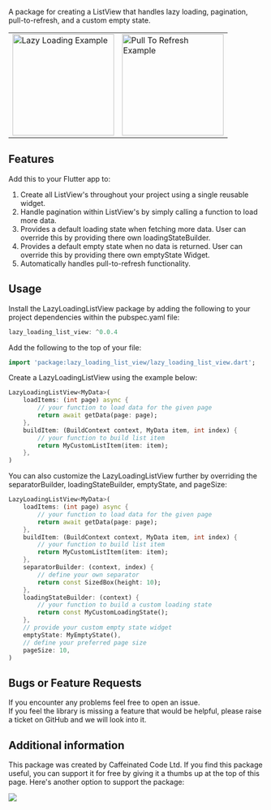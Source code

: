 A package for creating a ListView that handles lazy loading, pagination, pull-to-refresh, and a custom empty state.




<table>
  <tr>
    <td><img src="https://github.com/Caffeinated-Code-Ltd/lazy-loading-list-view/doc/example_1.gif" alt="Lazy Loading Example" width="200"></td>
    <td><img src="https://github.com/Caffeinated-Code-Ltd/lazy-loading-list-view/doc/example_2.gif" alt="Pull To Refresh Example" width="200"></td>
  </tr>
</table>

## Features

Add this to your Flutter app to:

1. Create all ListView's throughout your project using a single reusable widget.
2. Handle pagination within ListView's by simply calling a function to load more data.
3. Provides a default loading state when fetching more data. User can override this by providing there own loadingStateBuilder.
4. Provides a default empty state when no data is returned. User can override this by providing there own emptyState Widget.
5. Automatically handles pull-to-refresh functionality.

## Usage

Install the LazyLoadingListView package by adding the following to your project dependencies within the pubspec.yaml file:

```dart  
lazy_loading_list_view: ^0.0.4  
```  

Add the following to the top of your file:

```dart  
import 'package:lazy_loading_list_view/lazy_loading_list_view.dart';
```  

Create a LazyLoadingListView using the example below:

```dart  
LazyLoadingListView<MyData>(  
    loadItems: (int page) async { 
        // your function to load data for the given page 
        return await getData(page: page);
    }, 
    buildItem: (BuildContext context, MyData item, int index) { 
        // your function to build list item 
        return MyCustomListItem(item: item); 
    }, 
)  
```  

You can also customize the LazyLoadingListView further by overriding the separatorBuilder, loadingStateBuilder, emptyState, and pageSize:

```dart  
LazyLoadingListView<MyData>(  
    loadItems: (int page) async { 
        // your function to load data for the given page 
        return await getData(page: page);
    }, 
    buildItem: (BuildContext context, MyData item, int index) { 
        // your function to build list item 
        return MyCustomListItem(item: item); 
    }, 
    separatorBuilder: (context, index) {
        // define your own separator
        return const SizedBox(height: 10);
    },
    loadingStateBuilder: (context) {
        // your function to build a custom loading state
        return const MyCustomLoadingState();
    },
    // provide your custom empty state widget
    emptyState: MyEmptyState(),
    // define your preferred page size
    pageSize: 10,
)  
```  

## Bugs or Feature Requests

If you encounter any problems feel free to open an issue.   
If you feel the library is missing a feature that would be helpful, please raise a ticket on GitHub and we will look into it.

## Additional information

This package was created by Caffeinated Code Ltd. If you find this package useful, you can support it for free by giving it a thumbs up at the top of this page. Here's another option to support the package:

<a href="https://www.buymeacoffee.com/andrewsteven" rel="ugc"><img src="https://img.buymeacoffee.com/button-api/?text=Buy me a coffee&amp;emoji=&amp;slug=andrewsteven&amp;button_colour=5F7FFF&amp;font_colour=ffffff&amp;font_family=Cookie&amp;outline_colour=000000&amp;coffee_colour=FFDD00"></a>
